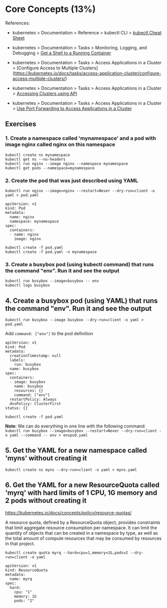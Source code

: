 # Core Concepts (13%)

References:

* kubernetes > Documentation > Reference > kubectl CLI > [kubectl Cheat Sheet](https://kubernetes.io/docs/reference/kubectl/cheatsheet/)

* kubernetes > Documentation > Tasks > Monitoring, Logging, and Debugging > [Get a Shell to a Running Container](https://kubernetes.io/docs/tasks/debug-application-cluster/get-shell-running-container/)

* kubernetes > Documentation > Tasks > Access Applications in a Cluster > [Configure Access to Multiple Clusters] (https://kubernetes.io/docs/tasks/access-application-cluster/configure-access-multiple-clusters/)

* kubernetes > Documentation > Tasks > Access Applications in a Cluster > [Accessing Clusters using API](https://kubernetes.io/docs/tasks/access-application-cluster/access-cluster/)

* kubernetes > Documentation > Tasks > Access Applications in a Cluster > [Use Port Forwarding to Access Applications in a Cluster](https://kubernetes.io/docs/tasks/access-application-cluster/port-forward-access-application-cluster/)

## Exercises

### 1. Create a namespace called 'mynamespace' and a pod with image nginx called nginx on this namespace

```
kubectl create ns mynamespace
kubectl get ns --no-headers
kubectl run nginx --image nginx --namespace mynamespace
kubectl get pods --namespace=mynamespace
```

### 2. Create the pod that was just described using YAML

```
kubectl run nginx --image=nginx --restart=Never --dry-run=client -o yaml > pod.yaml
```

```
apiVersion: v1
kind: Pod
metadata:
  name: nginx
  namespace: mynamespace
spec:
  containers:
  - name: nginx
    image: nginx
```

```
kubectl create -f pod.yaml
kubectl create -f pod.yaml -n mynamespace
```

### 3. Create a busybox pod (using kubectl command) that runs the command "env". Run it and see the output

```
kubectl run busybox --image=busybox -- env
kubectl logs busybox
```

## 4. Create a busybox pod (using YAML) that runs the command "env". Run it and see the output

```
kubectl run busybox --image busybox --dry-run=client -o yaml > pod.yaml    
```  

Add `command: ["env"]` to the pod definition

```
apiVersion: v1
kind: Pod
metadata:
  creationTimestamp: null
  labels:
    run: busybox
  name: busybox
spec:
  containers:
  - image: busybox
    name: busybox
    resources: {}
    command: ["env"]
  restartPolicy: Always
  dnsPolicy: ClusterFirst
status: {}
```
```
kubectl create -f pod.yaml
```

**Note**: We can do everything in one line with the following command: `kubectl run busybox --image=busybox --restart=Never --dry-run=client -o yaml --command -- env > envpod.yaml`

## 5. Get the YAML for a new namespace called 'myns' without creating it

```
kubectl create ns myns --dry-run=client -o yaml > myns.yaml
```

## 6. Get the YAML for a new ResourceQuota called 'myrq' with hard limits of 1 CPU, 1G memory and 2 pods without creating it

https://kubernetes.io/docs/concepts/policy/resource-quotas/

A resource quota, defined by a ResourceQuota object, provides constraints that limit aggregate resource consumption per namespace. It can limit the quantity of objects that can be created in a namespace by type, as well as the total amount of compute resources that may be consumed by resources in that project.

```
kubectl create quota myrq --hard=cpu=1,memory=1G,pods=2 --dry-run=client -o yaml
```

```
apiVersion: v1
kind: ResourceQuota
metadata:
  name: myrq
spec:
  hard:
    cpu: "1"
    memory: 1G
    pods: "2"
```